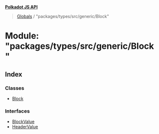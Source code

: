 **[Polkadot JS API](../README.md)**

> [Globals](../globals.md) / "packages/types/src/generic/Block"

# Module: "packages/types/src/generic/Block"

## Index

### Classes

* [Block](../classes/_packages_types_src_generic_block_.block.md)

### Interfaces

* [BlockValue](../interfaces/_packages_types_src_generic_block_.blockvalue.md)
* [HeaderValue](../interfaces/_packages_types_src_generic_block_.headervalue.md)
